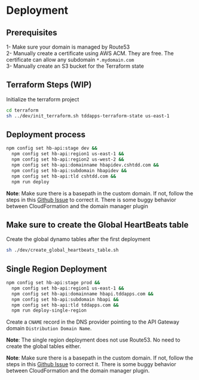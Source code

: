 # Deployment  

## Prerequisites  
  
1- Make sure your domain is managed by Route53  
2- Manually create a certificate using AWS ACM. They are free. The certificate can allow any subdomain `*.mydomain.com`  
3- Manually create an S3 bucket for the Terraform state  

## Terraform Steps (WIP)  

Initialize the terraform project  

```bash
cd terraform
sh ../dev/init_terraform.sh tddapps-terraform-state us-east-1
```

## Deployment process  

```bash
npm config set hb-api:stage dev &&
  npm config set hb-api:region1 us-east-1 &&
  npm config set hb-api:region2 us-west-2 &&
  npm config set hb-api:domainname hbapidev.cshtdd.com &&
  npm config set hb-api:subdomain hbapidev &&
  npm config set hb-api:tld cshtdd.com &&
  npm run deploy
```

**Note**: Make sure there is a basepath in the custom domain. If not, follow the steps in this [Github Issue](https://github.com/amplify-education/serverless-domain-manager/issues/57) to correct it. There is some buggy behavior between CloudFormation and the domain manager plugin

## Make sure to create the Global HeartBeats table  

Create the global dynamo tables after the first deployment  

```bash
sh ./dev/create_global_heartbeats_table.sh
```

## Single Region Deployment  

```bash
npm config set hb-api:stage prod &&
  npm config set hb-api:region1 us-east-1 &&
  npm config set hb-api:domainname hbapi.tddapps.com &&
  npm config set hb-api:subdomain hbapi &&
  npm config set hb-api:tld tddapps.com &&
  npm run deploy-single-region
```

Create a `CNAME` record in the DNS provider pointing to the API Gateway domain `Distribution Domain Name`.

**Note**: The single region deployment does not use Route53. No need to create the global tables either.  

**Note**: Make sure there is a basepath in the custom domain. If not, follow the steps in this [Github Issue](https://github.com/amplify-education/serverless-domain-manager/issues/57) to correct it. There is some buggy behavior between CloudFormation and the domain manager plugin.

